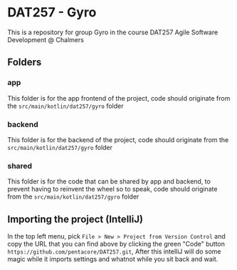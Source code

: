 # DAT257 - Gyro

This is a repository for group Gyro in the course DAT257 Agile Software Development @ Chalmers

## Folders
### app
This folder is for the app frontend of the project, code should originate from the `src/main/kotlin/dat257/gyro` folder

### backend
This folder is for the backend of the project, code should originate from the `src/main/kotlin/dat257/gyro` folder

### shared
This folder is for the code that can be shared by app and backend, to prevent having to reinvent the wheel so to speak, code should originate from the `src/main/kotlin/dat257/gyro` folder

## Importing the project (IntelliJ)
In the top left menu, pick `File > New > Project from Version Control` and copy the URL that you can find above by clicking the green "Code" button `https://github.com/pentacore/DAT257.git`, After this intelliJ will do some magic while it imports settings and whatnot while you sit back and wait.
